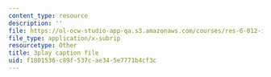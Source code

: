 ```yaml
---
content_type: resource
description: ''
file: https://ol-ocw-studio-app-qa.s3.amazonaws.com/courses/res-6-012-introduction-to-probability-spring-2018/f1801536c89f537cae345e7771b4cf3c_wBnlmQR5Vhk.vtt
file_type: application/x-subrip
resourcetype: Other
title: 3play caption file
uid: f1801536-c89f-537c-ae34-5e7771b4cf3c
---
```

